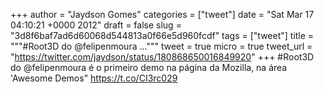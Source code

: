 
+++
author = "Jaydson Gomes"
categories = ["tweet"]
date = "Sat Mar 17 04:10:21 +0000 2012"
draft = false
slug = "3d8f6baf7ad6d60068d544813a0f66e5d960fcdf"
tags = ["tweet"]
title = """#Root3D do @felipenmoura ..."""
tweet = true
micro = true
tweet_url = "https://twitter.com/jaydson/status/180868650016849920"
+++
#Root3D do @felipenmoura é o primeiro demo na página da Mozilla, na área 'Awesome Demos" https://t.co/CI3rc029
